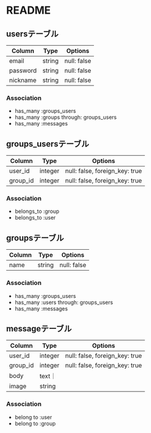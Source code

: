 # README

## usersテーブル

Column|Type|Options|
|------|----|-------|
|email|string|null: false|
|password|string|null: false|
|nickname|string|null: false|
### Association

- has_many :groups_users
- has_many :groups through: groups_users
- has_many :messages


## groups_usersテーブル

|Column|Type|Options|
|------|----|-------|
|user_id|integer|null: false, foreign_key: true|
|group_id|integer|null: false, foreign_key: true|

### Association
- belongs_to :group
- belongs_to :user

## groupsテーブル

|Column|Type|Options|
|------|----|-------|
|name|string|null: false|

### Association
- has_many :groups_users
- has_many :users through: groups_users
- has_many :messages
 

## messageテーブル

|Column|Type|Options|
|------|----|-------|
|user_id|integer|null: false, foreign_key: true|
|group_id|integer|null: false, foreign_key: true|
|body|text｜
|image|string|

### Association
- belong to :user
- belong to :group